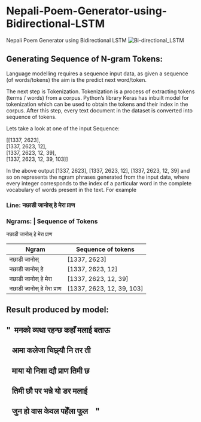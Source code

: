 # Nepali-Poem-Generator-using-Bidirectional-LSTM
Nepali Poem Generator using Bidirectional LSTM
![Bi-directional_LSTM](https://user-images.githubusercontent.com/40186859/139581891-e5f47f39-b316-4fed-968b-bfc9121bd4c8.png)


## Generating Sequence of N-gram Tokens:

Language modelling requires a sequence input data, as given a sequence (of words/tokens) the aim is the predict next word/token.

The next step is Tokenization. Tokenization is a process of extracting tokens (terms / words) from a corpus. Python’s library Keras has inbuilt model for tokenization which can be used to obtain the tokens and their index in the corpus. After this step, every text document in the dataset is converted into sequence of tokens.

Lets take a look at one of the input Sequence: 

[[1337, 2623],<br>
 [1337, 2623, 12],<br>
 [1337, 2623, 12, 39],<br>
 [1337, 2623, 12, 39, 103]]

In the above output [1337, 2623], [1337, 2623, 12], [1337, 2623, 12, 39] and so on represents the ngram phrases generated from the input data, where every integer corresponds to the index of a particular word in the complete vocabulary of words present in the text. For example <br>

### Line: नछाडी जानोस् हे मेरा प्राण
### Ngrams: | Sequence of Tokens

नछाडी जानोस् हे मेरा प्राण

|  Ngram |Sequence of tokens   |
|---|---|
| नछाडी जानोस्  | [1337, 2623]  |   
|नछाडी जानोस् हे   | [1337, 2623, 12]  |   
|नछाडी जानोस् हे मेरा  | [1337, 2623, 12, 39]  |   
|नछाडी जानोस् हे मेरा प्राण |[1337, 2623, 12, 39, 103]|

## Result produced by model:

## "&nbsp;&nbsp;मनको व्यथा रहन्छ कहाँ मलाई बताऊ
## &nbsp; &nbsp;आमा कलेजा चिछ्र्यौ नि तर ती
## &nbsp;&nbsp;&nbsp;माया यो निशा द्यौ प्राण तिमी छ
## &nbsp;&nbsp;&nbsp;तिमी छौ पर भन्ने यो डर मलाई
## &nbsp;&nbsp;&nbsp;जुन हो वास केवल पहेँला फूल &nbsp;&nbsp; "


